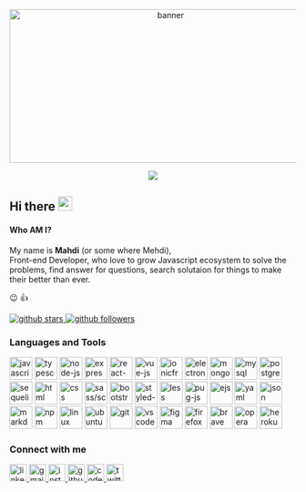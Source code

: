 <!--
Hi there 👋
-->

<p align="center">
	<img src="https://cdn.icon-icons.com/icons2/2699/PNG/512/opensource_logo_icon_169884.png" alt="banner" width="550" height="270" />
</p>

<!-- visitor counter -->
<p align="center">
  <img src="https://profile-counter.glitch.me/miko-github/count.svg" />
</p>

<!-- welcome message -->
<h2>Hi there <img src="https://media.giphy.com/media/hvRJCLFzcasrR4ia7z/giphy.gif" height="25px" width="25px"></h2>

#### Who AM I?
My name is **Mahdi** (or some where Mehdi),\
Front-end Developer, who love to grow Javascript ecosystem to solve the problems, find answer for questions, search solutaion for things to make their better than ever.

<!-- <details>
	<summary>the clean list</summary>

- Clean Code
- Clean Architucure
- Clean Commits Message (how write commit messages)
- Clean Documentation (how to explain the any project)
- and more same clean
	
</details> -->

😉 👍


<p>
<!-- TODO -->
</p>

<a href="https://github.com/miko-github/miko-github/stargazers" title="github stars">
	<img src="https://img.shields.io/github/stars/miko-github/vueStoreDashboard.svg?style=social&label=Star&maxAge=2592000" alt="github stars" />
</a>
<a href="https://github.com/miko-github/miko-github/fork" title="github followersss">
	<img src="https://img.shields.io/github/followers/miko-github.svg?style=social&label=Follow&maxAge=2592000" alt="github followers" />
</a>

<!-- Languages and tools -->

### Languages and Tools

<!-- <img width="40" height="40" src="https://cdn.icon-icons.com/icons2/2108/PNG/128/opensource_icon_130864.png" alt="opensource" /> -->

<img width="40" height="40" src="https://cdn.icon-icons.com/icons2/2108/PNG/128/javascript_icon_130900.png" alt="javascript" /> <img width="40" height="40" src="https://cdn.icon-icons.com/icons2/2415/PNG/512/typescript_plain_logo_icon_146316.png" alt="typescript" /> <img width="40" height="40" src="https://cdn.icon-icons.com/icons2/2415/PNG/512/nodejs_original_logo_icon_146411.png" alt="node-js" /> <img width="40" height="40" src="https://cdn.icon-icons.com/icons2/2699/PNG/512/expressjs_logo_icon_169185.png" alt="expressjs" /> <img width="40" height="40" src="https://cdn.icon-icons.com/icons2/2108/PNG/128/react_icon_130845.png" alt="react-js" /> <img width="40" height="40" src="https://cdn.icon-icons.com/icons2/2108/PNG/128/vue_icon_130791.png" alt="vue-js" /> <img width="40" height="40" src="https://ionicframework.com/img/meta/logo.png" alt="ionicframework" /> <img width="40" height="40" src="https://cdn.icon-icons.com/icons2/2552/PNG/512/electron_browser_logo_icon_152997.png" alt="electron-js"> <img width="40" height="40" src="https://cdn.icon-icons.com/icons2/2415/PNG/512/mongodb_original_wordmark_logo_icon_146425.png" alt="mongodb" /> <img width="40" height="40" src="https://cdn.icon-icons.com/icons2/2415/PNG/512/mysql_original_wordmark_logo_icon_146417.png" alt="mysql" /> <img width="40" height="40" src="https://cdn.icon-icons.com/icons2/2415/PNG/512/postgresql_plain_wordmark_logo_icon_146390.png" alt="postgresql" /> <img width="40" height="40" src="https://cdn.icon-icons.com/icons2/2107/PNG/512/file_type_sequelize_icon_130173.png" alt="sequelize" /> <img width="40" height="40" src="https://cdn.icon-icons.com/icons2/2415/PNG/128/html_plain_wordmark_logo_icon_146476.png" alt="html" /> <img width="40" height="40" src="https://cdn.icon-icons.com/icons2/2415/PNG/512/css_plain_wordmark_logo_icon_146574.png" alt="css" /> <img width="40" height="40" src="https://cdn.icon-icons.com/icons2/2108/PNG/128/sass_icon_130835.png" alt="sass/scss" /> <img width="40" height="40" src="https://cdn.icon-icons.com/icons2/2415/PNG/512/bootstrap_plain_wordmark_logo_icon_146620.png" alt="bootstrap" /> <img width="40" height="40" src="https://cdn.icon-icons.com/icons2/2107/PNG/512/file_type_styled_icon_130142.png" alt="styled-component" /> <img width="40" height="40" src="https://cdn.icon-icons.com/icons2/2107/PNG/512/file_type_less_icon_130484.png" alt="less" /> <img width="40" height="40" src="https://cdn.icon-icons.com/icons2/2107/PNG/512/file_type_pug_icon_130225.png" alt="pug-js" /> <img width="40" height="40" src="https://cdn.icon-icons.com/icons2/2107/PNG/512/file_type_ejs_icon_130626.png" alt="ejs" /> <img width="40" height="40" src="https://cdn.icon-icons.com/icons2/2107/PNG/512/file_type_light_yaml_icon_130421.png" alt="yaml" /> <img width="40" height="40" src="https://cdn.icon-icons.com/icons2/2108/PNG/128/json_icon_130899.png" alt="json" />
<img width="40" height="40" src="https://cdn.icon-icons.com/icons2/2108/PNG/128/markdown_icon_130882.png" alt="markdown" /> <img width="40" height="40" src="https://cdn.icon-icons.com/icons2/2108/PNG/128/npm_icon_130871.png" alt="npm" /> <img width="40" height="40" src="https://cdn.icon-icons.com/icons2/2108/PNG/128/linux_icon_130887.png" alt="linux" /> <img width="40" height="40" src="https://cdn.icon-icons.com/icons2/2415/PNG/512/ubuntu_plain_wordmark_logo_icon_146632.png" alt="ubuntu" /> <img width="40" height="40" src="https://cdn.icon-icons.com/icons2/2108/PNG/128/git_icon_130933.png" alt="git" /> <img width="40" height="40" src="https://cdn.icon-icons.com/icons2/2107/PNG/512/file_type_vscode_icon_130084.png" alt="vscode" /> <img width="40" height="40" src="https://www.vectorlogo.zone/logos/figma/figma-icon.svg" alt="figma" /> <img width="40" height="40" src="https://cdn.icon-icons.com/icons2/2108/PNG/128/firefox_icon_130939.png" alt="firefox browser" /> <img width="40" height="40" src="https://cdn.icon-icons.com/icons2/2699/PNG/512/brave_logo_icon_167780.png" alt="brave browser" /> <img width="40" height="40" src="https://cdn.icon-icons.com/icons2/2108/PNG/128/opera_icon_130863.png" alt="opera browser" /> <img width="40" height="40" src="https://cdn.icon-icons.com/icons2/2108/PNG/128/heroku_icon_130912.png" alt="heroku" />

<!-- Connect with me -->

### Connect with me

<a href="https://linkedin.com/in/mikoloism" target="blank" title="linkedin | Mahdi E.">
	<img width="30" height="30" src="https://cdn.icon-icons.com/icons2/2108/PNG/128/linkedin_icon_130888.png" alt="linkedin" />
</a>
<a href="mailto:mikoloism.github@gmail.com" target="blank" title="mikoloism.github@gmail.com">
	<img width="30" height="30" src="https://cdn.icon-icons.com/icons2/2108/PNG/128/gmail_icon_130929.png" alt="gmail" />
</a>
<a href="https://instagram.com/mikoloism" target="blank" title="instagram | mikoloism">
	<img width="30" height="30" src="https://cdn.icon-icons.com/icons2/2108/PNG/128/instagram_icon_130905.png" alt="instagram" />
</a>
<a href="https://github.com/miko-github" target="blank" title="github.com | miko-github">
	<img width="30" height="30" src="https://cdn.icon-icons.com/icons2/2108/PNG/128/github_icon_130931.png" alt="github.com" />
</a>
<a href="https://codepen.io/miko-github" target="blank" title="codepen.io | miko-github">
	<img width="30" height="30" src="https://cdn.icon-icons.com/icons2/2108/PNG/128/codepen_icon_130968.png" alt="codepen.io" />
</a>
<a href="https://twitter.com/mikoloism" target="blank" title="twitter | @mikoloism">
	<img width="30" height="30" src="https://cdn.icon-icons.com/icons2/2108/PNG/128/twitter_icon_130806.png" alt="twitter" />
</a>
<!--
<a href="https://dev.to/" target="blank" title="dev.to | {USER_NAME}">
	<img width="30" height="30" src="https://cdn.icon-icons.com/icons2/2108/PNG/128/dev_to_icon_130961.png" alt="dev.to" />
</a>
<a href="https://linkedin.com/in/{USER_NAME}" target="blank" title="linkedin | {USER_NAME}">
	<img width="30" height="30" src="https://cdn.icon-icons.com/icons2/2108/PNG/128/linkedin_icon_130888.png" alt="linkedin" />
</a>
<a href="" target="blank" title="reddit | {USER_NAME}">
	<img width="30" height="30" src="https://cdn.icon-icons.com/icons2/2108/PNG/128/reddit_icon_130846.png" alt="reddit" />
</a>
<a href="https://twitter.com/{USER_NAME}" target="blank" title="twitter | {USER_NAME}">
	<img width="30" height="30" src="https://cdn.icon-icons.com/icons2/2108/PNG/128/twitter_icon_130806.png" alt="twitter" />
</a>
-->

<!--
---
-->

<!-- GitHub stats -->

<!--
<h3>My GitHub Statistics</h3>
-->

<p>
<!-- GitHub Stats -->
<!--
<img height="180em" src="https://github-readme-stats.vercel.app/api?username=miko-github&show_icons=true&hide_border=true" />
-->
<!-- Most Used Languages -->
<!--
<img height="180em" src="https://github-readme-stats.vercel.app/api/top-langs/?username=miko-github&exclude_repo=KNN-Image-Classification&show_icons=true&hide_border=true&layout=compact&langs_count=8"/>
-->

</p>
